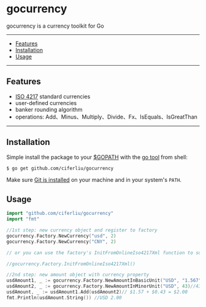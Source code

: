 # gocurrency

gocurrency is a currency toolkit for Go

---------------------------------------
  * [Features](#features)
  * [Installation](#installation)
  * [Usage](#usage)

---------------------------------------

## Features
  * [ISO 4217](https://www.currency-iso.org/dam/downloads/lists/list_one.xml "ISO 4217") standard currencies
  * user-defined currencies
  * banker rounding algorithm
  * operations: Add、Minus、Multiply、Divide、Fx、IsEquals、IsGreatThan

---------------------------------------

## Installation
Simple install the package to your [$GOPATH](https://github.com/golang/go/wiki/GOPATH "GOPATH") with the [go tool](https://golang.org/cmd/go/ "go command") from shell:
```bash
$ go get github.com/ciferliu/gocurrency
```
Make sure [Git is installed](https://git-scm.com/downloads) on your machine and in your system's `PATH`.

## Usage
```go
import "github.com/ciferliu/gocurrency"
import "fmt"

//1st step: new currency object and register to factory
gocurrency.Factory.NewCurrency("usd", 2)
gocurrency.Factory.NewCurrency("CNY", 2)

// or you can use the factory's InitFromOnlineIso4217Xml function to support all of ISO 4217 currencies:

//gocurrency.Factory.InitFromOnlineIso4217Xml()

//2nd step: new amount object with currency property
usdAmount1, _ := gocurrency.Factory.NewAmountInBasicUnit("USD", "1.567") //round to $1.57
usdAmount2, _ := gocurrency.Factory.NewAmountInMinorUnit("USD", 43)//43 cent = $0.43
usdAmount, _ := usdAmount1.Add(usdAmount2)// $1.57 + $0.43 = $2.00
fmt.Println(usdAmount.String()) //USD 2.00
```
